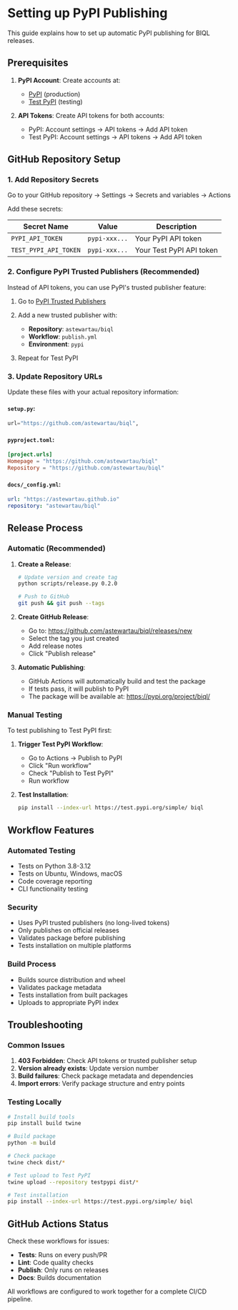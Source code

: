 # Setting up PyPI Publishing

This guide explains how to set up automatic PyPI publishing for BIQL releases.

## Prerequisites

1. **PyPI Account**: Create accounts at:
   - [PyPI](https://pypi.org/account/register/) (production)
   - [Test PyPI](https://test.pypi.org/account/register/) (testing)

2. **API Tokens**: Create API tokens for both accounts:
   - PyPI: Account settings → API tokens → Add API token
   - Test PyPI: Account settings → API tokens → Add API token

## GitHub Repository Setup

### 1. Add Repository Secrets

Go to your GitHub repository → Settings → Secrets and variables → Actions

Add these secrets:

| Secret Name | Value | Description |
|-------------|-------|-------------|
| `PYPI_API_TOKEN` | `pypi-xxx...` | Your PyPI API token |
| `TEST_PYPI_API_TOKEN` | `pypi-xxx...` | Your Test PyPI API token |

### 2. Configure PyPI Trusted Publishers (Recommended)

Instead of API tokens, you can use PyPI's trusted publisher feature:

1. Go to [PyPI Trusted Publishers](https://pypi.org/manage/account/publishing/)
2. Add a new trusted publisher with:
   - **Repository**: `astewartau/biql`
   - **Workflow**: `publish.yml`
   - **Environment**: `pypi`

3. Repeat for Test PyPI

### 3. Update Repository URLs

Update these files with your actual repository information:

#### `setup.py`:
```python
url="https://github.com/astewartau/biql",
```

#### `pyproject.toml`:
```toml
[project.urls]
Homepage = "https://github.com/astewartau/biql"
Repository = "https://github.com/astewartau/biql"
```

#### `docs/_config.yml`:
```yaml
url: "https://astewartau.github.io"
repository: "astewartau/biql"
```

## Release Process

### Automatic (Recommended)

1. **Create a Release**:
   ```bash
   # Update version and create tag
   python scripts/release.py 0.2.0

   # Push to GitHub
   git push && git push --tags
   ```

2. **Create GitHub Release**:
   - Go to: https://github.com/astewartau/biql/releases/new
   - Select the tag you just created
   - Add release notes
   - Click "Publish release"

3. **Automatic Publishing**:
   - GitHub Actions will automatically build and test the package
   - If tests pass, it will publish to PyPI
   - The package will be available at: https://pypi.org/project/biql/

### Manual Testing

To test publishing to Test PyPI first:

1. **Trigger Test PyPI Workflow**:
   - Go to Actions → Publish to PyPI
   - Click "Run workflow"
   - Check "Publish to Test PyPI"
   - Run workflow

2. **Test Installation**:
   ```bash
   pip install --index-url https://test.pypi.org/simple/ biql
   ```

## Workflow Features

### Automated Testing
- Tests on Python 3.8-3.12
- Tests on Ubuntu, Windows, macOS
- Code coverage reporting
- CLI functionality testing

### Security
- Uses PyPI trusted publishers (no long-lived tokens)
- Only publishes on official releases
- Validates package before publishing
- Tests installation on multiple platforms

### Build Process
- Builds source distribution and wheel
- Validates package metadata
- Tests installation from built packages
- Uploads to appropriate PyPI index

## Troubleshooting

### Common Issues

1. **403 Forbidden**: Check API tokens or trusted publisher setup
2. **Version already exists**: Update version number
3. **Build failures**: Check package metadata and dependencies
4. **Import errors**: Verify package structure and entry points

### Testing Locally

```bash
# Install build tools
pip install build twine

# Build package
python -m build

# Check package
twine check dist/*

# Test upload to Test PyPI
twine upload --repository testpypi dist/*

# Test installation
pip install --index-url https://test.pypi.org/simple/ biql
```

## GitHub Actions Status

Check these workflows for issues:

- **Tests**: Runs on every push/PR
- **Lint**: Code quality checks
- **Publish**: Only runs on releases
- **Docs**: Builds documentation

All workflows are configured to work together for a complete CI/CD pipeline.
